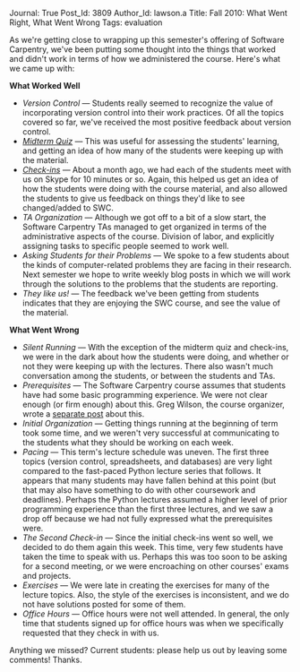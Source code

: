 Journal: True
Post_Id: 3809
Author_Id: lawson.a
Title: Fall 2010:  What Went Right, What Went Wrong
Tags: evaluation

<p>As we're getting close to wrapping up this semester's offering of Software Carpentry, we've been putting some thought into the things that worked and didn't work in terms of how we administered the course.  Here's what we came up with:</p>
<p><strong>What Worked Well</strong></p>
<ul>
<li><em>Version Control</em> &mdash; Students really seemed to recognize the value of incorporating version control into their work practices.  Of all the topics covered so far, we've received the most positive feedback about version control.</li>
<li><em><a href="{{root_path}}/blog/2010/11/mid-term-quiz-results.html">Midterm Quiz</a></em> &mdash; This was useful for assessing the students' learning, and getting an idea of how many of the students were keeping up with the material.</li>
<li><em><a href="{{root_path}}/blog/2010/11/summary-of-student-check-ins.html">Check-ins</a></em> &mdash; About a month ago, we had each of the students meet with us on Skype for 10 minutes or so.  Again, this helped us get an idea of how the students were doing with the course material, and also allowed the students to give us feedback on things they'd like to see changed/added to SWC.</li>
<li><em>TA Organization</em> &mdash; Although we got off to a bit of a slow start, the Software Carpentry TAs managed to get organized in terms of the administrative aspects of the course.  Division of labor, and explicitly assigning tasks to specific people seemed to work well.</li>
<li><em>Asking Students for their Problems</em> &mdash; We spoke to a few students about the kinds of computer-related problems they are facing in their research.  Next semester we hope to write weekly blog posts in which we will work through the solutions to the problems that the students are reporting.</li>
<li><em>They like us!</em> &mdash; The feedback we've been getting from students indicates that they are enjoying the SWC course, and see the value of the material.</li>
</ul>
<p><strong>What Went Wrong</strong></p>
<ul>
<li><em>Silent Running</em> &mdash; With the exception of the midterm quiz and check-ins, we were in the dark about how the students were doing, and whether or not they were keeping up with the lectures.  There also wasn't much conversation among the students, or between the students and TAs.</li>
<li><em>Prerequisites</em> &mdash; The Software Carpentry course assumes that students have had some basic programming experience.  We were not clear enough (or firm enough) about this.  Greg Wilson, the course organizer, wrote a <a href="{{root_path}}/blog/2010/12/prerequisites-or-when-to-say-no.html">separate post</a> about this.</li>
<li><em>Initial Organization</em> &mdash; Getting things running at the beginning of term took some time, and we weren't very successful at communicating to the students what they should be working on each week.</li>
<li><em>Pacing</em> &mdash; This term's lecture schedule was uneven.  The first three topics (version control, spreadsheets, and databases) are very light compared to the fast-paced Python lecture series that follows.  It appears that many students may have fallen behind at this point (but that may also have something to do with other coursework and deadlines).  Perhaps the Python lectures assumed a higher level of prior programming experience than the first three lectures, and we saw a drop off because we had not fully expressed what the prerequisites were.</li>
<li><em>The Second Check-in</em> &mdash; Since the initial check-ins went so well, we decided to do them again this week.  This time, very few students have taken the time to speak with us.  Perhaps this was too soon to be asking for a second meeting, or we were encroaching on other courses' exams and projects.</li>
<li><em>Exercises</em> &mdash; We were late in creating the exercises for many of the lecture topics.  Also, the style of the exercises is inconsistent, and we do not have solutions posted for some of them.</li>
<li><em>Office Hours</em> &mdash; Office hours were not well attended.  In general, the only time that students signed up for office hours was when we specifically requested that they check in with us.</li>
</ul>
<p>Anything we missed?  Current students: please help us out by leaving some comments!  Thanks.</p>
